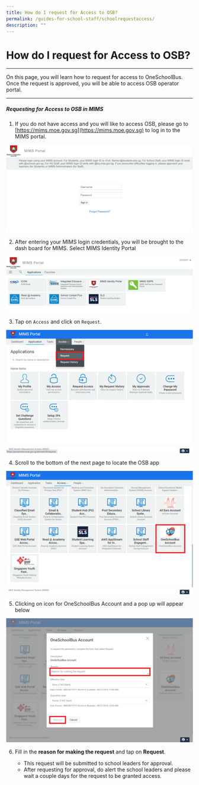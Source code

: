 ```yaml
---
title: How do I request for Access to OSB?
permalink: /guides-for-school-staff/schoolrequestaccess/
description: ""
---
```

# How do I request for Access to OSB?
----------

On this page, you will learn how to request for access to OneSchoolBus. Once the request is approved, you will be able to access OSB operator portal.

----------
##### Requesting for Access to OSB in MIMS

1.  If you do not have access and you will like to access OSB, please go to [](https://mims.moe.gov.sg/)[https://mims.moe.gov.sg](https://mims.moe.gov.sg) to log in to the MIMS portal.
    
![](/images/School/How%20do%20I%20request%20access%20to%20OSB/screenshot%202023-10-03%20095822.png)
    
2.  After entering your MIMS login credentials, you will be brought to the dash board for MIMS. Select MIMS Identity Portal

![](/images/School/How%20do%20I%20request%20access%20to%20OSB/screenshot%202023-10-03%20100220.png)
    
3.  Tap on `Access` and click on `Request`.
    
![](/images/School/How%20do%20I%20request%20access%20to%20OSB/untitled%20(5).png)
    
4.  Scroll to the bottom of the next page to locate the OSB app
    
![](/images/School/How%20do%20I%20request%20access%20to%20OSB/untitled%20(3).png)
    
5.  Clicking on icon for OneSchoolBus Account and a pop up will appear below
    
![](/images/School/How%20do%20I%20request%20access%20to%20OSB/untitled%20(4).png)
    
6.  Fill in the **reason for making the request** and tap on **Request**.
    
    *   This request will be submitted to school leaders for approval.
    *   After requesting for approval, do alert the school leaders and please wait a couple days for the request to be granted access.